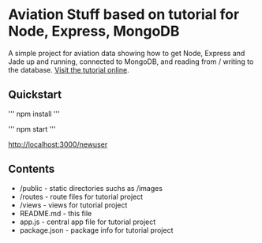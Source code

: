 # Aviation Stuff based on tutorial for Node, Express, MongoDB

A simple project for aviation data showing how to get Node, Express and Jade up and running, connected to MongoDB, and reading from / writing to the database. [Visit the tutorial online](http://cwbuecheler.com/web/tutorials/2013/node-express-mongo/).

## Quickstart

'''
npm install
'''

'''
npm start
'''

[http://localhost:3000/newuser](http://localhost:3000/newuser)


## Contents

* /public - static directories suchs as /images
* /routes - route files for tutorial project
* /views - views for tutorial project
* README.md - this file
* app.js - central app file for tutorial project
* package.json - package info for tutorial project
